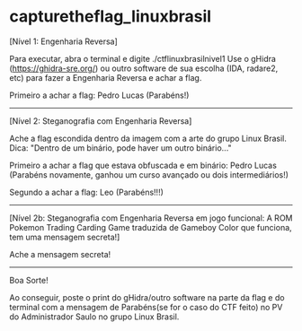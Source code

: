 # capturetheflag_linuxbrasil
[Nível 1: Engenharia Reversa]

Para executar, abra o terminal e digite ./ctflinuxbrasilnivel1 Use o gHidra (https://ghidra-sre.org/) ou outro software de sua escolha (IDA, radare2, etc) para fazer a Engenharia Reversa e achar a flag.

Primeiro a achar a flag: Pedro Lucas (Parabéns!)

---

[Nível 2: Steganografia com Engenharia Reversa]

Ache a flag escondida dentro da imagem com a arte do grupo Linux Brasil. Dica: "Dentro de um binário, pode haver um outro binário..."

Primeiro a achar a flag que estava obfuscada e em binário: Pedro Lucas (Parabéns novamente, ganhou um curso avançado ou dois intermediários!)

Segundo a achar a flag: Leo (Parabéns!!!)

---

[Nível 2b: Steganografia com Engenharia Reversa em jogo funcional: A ROM Pokemon Trading Carding Game traduzida de Gameboy Color que funciona, tem uma mensagem secreta!]

Ache a mensagem secreta!

---

Boa Sorte!

Ao conseguir, poste o print do gHidra/outro software na parte da flag e do terminal com a mensagem de Parabéns(se for o caso do CTF feito) no PV do Administrador Saulo no grupo Linux Brasil.
